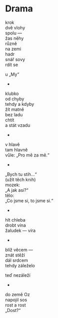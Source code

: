 Drama
=====

krok  
dvě vlohy  
spolu —  
žas něhy  
různě  
na zemi  
hadr  
snář sovy  
rdít se

u „My“

*

klubko  
od chyby  
tehdy a kdyby  
žít matně  
bez ladu  
chtít  
a stát vzadu

*

v hlavě  
tam hlavně  
vůle: „Pro mě za mě.“

*

„Bych tu stih...“  
(užít těch knih)  
mozek:  
„A jak asi?“  
tělo:  
„Co jsme si, to jsme si.“

*

hlt chleba  
drobt vína  
žaludek — víra

*

blíž věcem —  
znát stěží  
dál srdcem  
tehdy záleželo

teď nezáleží

*

do země Oz  
napojil sos  
rost a rost  
„Dost?“


